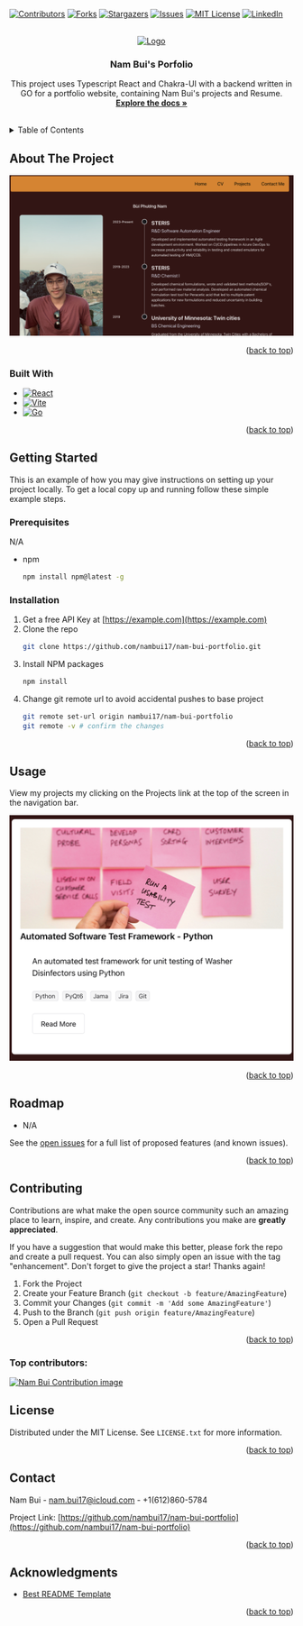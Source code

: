 <a id="readme-top"></a>


<!-- PROJECT SHIELDS -->
<!--
*** I'm using markdown "reference style" links for readability.
*** Reference links are enclosed in brackets [ ] instead of parentheses ( ).
*** See the bottom of this document for the declaration of the reference variables
*** for contributors-url, forks-url, etc. This is an optional, concise syntax you may use.
*** https://www.markdownguide.org/basic-syntax/#reference-style-links
-->
[![Contributors][contributors-shield]][contributors-url]
[![Forks][forks-shield]][forks-url]
[![Stargazers][stars-shield]][stars-url]
[![Issues][issues-shield]][issues-url]
[![MIT License][license-shield]][license-url]
[![LinkedIn][linkedin-shield]][linkedin-url]



<!-- PROJECT LOGO -->
<br />
<div align="center">
  <a href="https://github.com/nambui17/nam-bui-portfolio">
    <img src="images/logo.png" alt="Logo" width="80" height="80">
  </a>

<h3 align="center">Nam Bui's Porfolio</h3>

  <p align="center">
    This project uses Typescript React and Chakra-UI with a backend written in GO for a portfolio website, containing Nam Bui's projects and Resume.
    <br />
    <a href="https://github.com/nambui17/nam-bui-portfolio"><strong>Explore the docs »</strong></a>
    <br />
    <br />
  </p>
</div>



<!-- TABLE OF CONTENTS -->
<details>
  <summary>Table of Contents</summary>
  <ol>
    <li>
      <a href="#about-the-project">About The Project</a>
      <ul>
        <li><a href="#built-with">Built With</a></li>
      </ul>
    </li>
    <li>
      <a href="#getting-started">Getting Started</a>
      <ul>
        <li><a href="#prerequisites">Prerequisites</a></li>
        <li><a href="#installation">Installation</a></li>
      </ul>
    </li>
    <li><a href="#usage">Usage</a></li>
    <li><a href="#roadmap">Roadmap</a></li>
    <li><a href="#contributing">Contributing</a></li>
    <li><a href="#license">License</a></li>
    <li><a href="#contact">Contact</a></li>
    <li><a href="#acknowledgments">Acknowledgments</a></li>
  </ol>
</details>



<!-- ABOUT THE PROJECT -->
## About The Project

![Product Name Screen Shot](assets/Resume-screenshot.png)

<p align="right">(<a href="#readme-top">back to top</a>)</p>



### Built With

* [![React][React.js]][React-url]
* [![Vite][Vite.tsx]][Vite-url]
* [![Go][Golang]][Go-url]

<p align="right">(<a href="#readme-top">back to top</a>)</p>



<!-- GETTING STARTED -->
## Getting Started

This is an example of how you may give instructions on setting up your project locally.
To get a local copy up and running follow these simple example steps.

### Prerequisites

N/A
* npm
  ```sh
  npm install npm@latest -g
  ```

### Installation

1. Get a free API Key at [https://example.com](https://example.com)
2. Clone the repo
   ```sh
   git clone https://github.com/nambui17/nam-bui-portfolio.git
   ```
3. Install NPM packages
   ```sh
   npm install
   ```
5. Change git remote url to avoid accidental pushes to base project
   ```sh
   git remote set-url origin nambui17/nam-bui-portfolio
   git remote -v # confirm the changes
   ```

<p align="right">(<a href="#readme-top">back to top</a>)</p>



<!-- USAGE EXAMPLES -->
## Usage

View my projects my clicking on the Projects link at the top of the screen in the navigation bar.

![Project Card](assets/Project-screenshot.png)

<p align="right">(<a href="#readme-top">back to top</a>)</p>



<!-- ROADMAP -->
## Roadmap

- N/A

See the [open issues](https://github.com/nambui17/nam-bui-portfolio/issues) for a full list of proposed features (and known issues).

<p align="right">(<a href="#readme-top">back to top</a>)</p>



<!-- CONTRIBUTING -->
## Contributing

Contributions are what make the open source community such an amazing place to learn, inspire, and create. Any contributions you make are **greatly appreciated**.

If you have a suggestion that would make this better, please fork the repo and create a pull request. You can also simply open an issue with the tag "enhancement".
Don't forget to give the project a star! Thanks again!

1. Fork the Project
2. Create your Feature Branch (`git checkout -b feature/AmazingFeature`)
3. Commit your Changes (`git commit -m 'Add some AmazingFeature'`)
4. Push to the Branch (`git push origin feature/AmazingFeature`)
5. Open a Pull Request

<p align="right">(<a href="#readme-top">back to top</a>)</p>

### Top contributors:

<a href="https://github.com/nambui17/nam-bui-portfolio/graphs/contributors">
  <img src="https://contrib.rocks/image?repo=nambui17/nam-bui-portfolio" alt="Nam Bui Contribution image" />
</a>



<!-- LICENSE -->
## License

Distributed under the MIT License. See `LICENSE.txt` for more information.

<p align="right">(<a href="#readme-top">back to top</a>)</p>



<!-- CONTACT -->
## Contact

Nam Bui - nam.bui17@icloud.com - +1(612)860-5784

Project Link: [https://github.com/nambui17/nam-bui-portfolio](https://github.com/nambui17/nam-bui-portfolio)

<p align="right">(<a href="#readme-top">back to top</a>)</p>



<!-- ACKNOWLEDGMENTS -->
## Acknowledgments

* [Best README Template](https://github.com/othneildrew/Best-README-Template/pull/73)

<p align="right">(<a href="#readme-top">back to top</a>)</p>



<!-- MARKDOWN LINKS & IMAGES -->
<!-- https://www.markdownguide.org/basic-syntax/#reference-style-links -->
[contributors-shield]: https://img.shields.io/github/contributors/nambui17/nam-bui-portfolio.svg?style=for-the-badge
[contributors-url]: https://github.com/nambui17/nam-bui-portfolio/graphs/contributors
[forks-shield]: https://img.shields.io/github/forks/nambui17/nam-bui-portfolio.svg?style=for-the-badge
[forks-url]: https://github.com/nambui17/nam-bui-portfolio/network/members
[stars-shield]: https://img.shields.io/github/stars/nambui17/nam-bui-portfolio.svg?style=for-the-badge
[stars-url]: https://github.com/nambui17/nam-bui-portfolio/stargazers
[issues-shield]: https://img.shields.io/github/issues/nambui17/nam-bui-portfolio.svg?style=for-the-badge
[issues-url]: https://github.com/nambui17/nam-bui-portfolio/issues
[license-shield]: https://img.shields.io/github/license/nambui17/nam-bui-portfolio.svg?style=for-the-badge
[license-url]: https://github.com/nambui17/nam-bui-portfolio/blob/master/LICENSE.txt
[linkedin-shield]: https://img.shields.io/badge/-LinkedIn-black.svg?style=for-the-badge&logo=linkedin&colorB=555
[linkedin-url]: https://linkedin.com/in/nambui17
[Vite.tsx]: https://img.shields.io/badge/Vite-646CFF?style=for-the-badge&logo=Vite&logoColor=white
[Vite-url]: https://vite.dev
[Golang]: https://img.shields.io/badge/Go-00ADD8?logo=Go&logoColor=white&style=for-the-badge
[Go-url]: https://go.dev
[resume-screenshot]: assets/Resume-screenshot.png
[React.js]: https://img.shields.io/badge/React-20232A?style=for-the-badge&logo=react&logoColor=61DAFB
[React-url]: https://reactjs.org/
